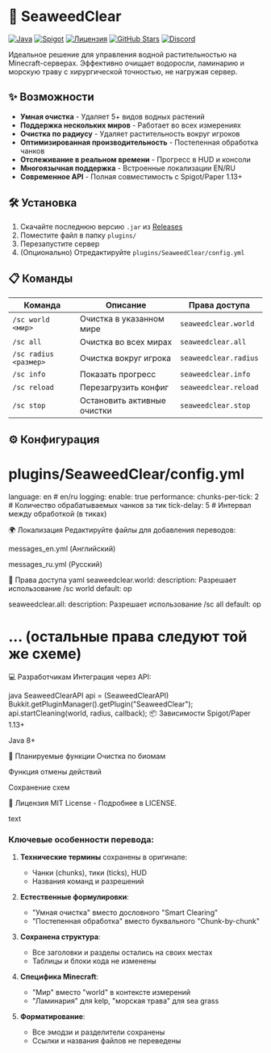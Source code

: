 # 🌊 SeaweedClear

[![Java](https://img.shields.io/badge/Java-8%2B-orange?logo=openjdk)](https://java.com)
[![Spigot](https://img.shields.io/badge/Spigot-1.13%2B-yellow)](https://www.spigotmc.org)
[![Лицензия](https://img.shields.io/badge/лицензия-MIT-green.svg)](LICENSE)
[![GitHub Stars](https://img.shields.io/github/stars/username/repo)](https://github.com/username/repo/stargazers)
[![Discord](https://img.shields.io/discord/server_id?logo=discord&label=Discord)](https://discord.gg/invite-link)

Идеальное решение для управления водной растительностью на Minecraft-серверах. Эффективно очищает водоросли, ламинарию и морскую траву с хирургической точностью, не нагружая сервер.

## ✨ Возможности

- **Умная очистка** - Удаляет 5+ видов водных растений
- **Поддержка нескольких миров** - Работает во всех измерениях
- **Очистка по радиусу** - Удаляет растительность вокруг игроков
- **Оптимизированная производительность** - Постепенная обработка чанков
- **Отслеживание в реальном времени** - Прогресс в HUD и консоли
- **Многоязычная поддержка** - Встроенные локализации EN/RU
- **Современное API** - Полная совместимость с Spigot/Paper 1.13+

## 🛠 Установка

1. Скачайте последнюю версию `.jar` из [Releases](https://github.com/yourname/SeaweedClear/releases)
2. Поместите файл в папку `plugins/`
3. Перезапустите сервер
4. (Опционально) Отредактируйте `plugins/SeaweedClear/config.yml`

## 📋 Команды

| Команда | Описание | Права доступа |
|---------|-------------|------------|
| `/sc world <мир>` | Очистка в указанном мире | `seaweedclear.world` |
| `/sc all` | Очистка во всех мирах | `seaweedclear.all` |
| `/sc radius <размер>` | Очистка вокруг игрока | `seaweedclear.radius` |
| `/sc info` | Показать прогресс | `seaweedclear.info` |
| `/sc reload` | Перезагрузить конфиг | `seaweedclear.reload` |
| `/sc stop` | Остановить активные очистки | `seaweedclear.stop` |

## ⚙ Конфигурация

# plugins/SeaweedClear/config.yml
language: en # en/ru
logging:
  enable: true
performance:
  chunks-per-tick: 2 # Количество обрабатываемых чанков за тик
  tick-delay: 5 # Интервал между обработкой (в тиках)

🌍 Локализация
Редактируйте файлы для добавления переводов:

messages_en.yml (Английский)

messages_ru.yml (Русский)

📜 Права доступа
yaml
seaweedclear.world:
  description: Разрешает использование /sc world
  default: op

seaweedclear.all:
  description: Разрешает использование /sc all
  default: op
  
# ... (остальные права следуют той же схеме)
💻 Разработчикам
Интеграция через API:

java
SeaweedClearAPI api = (SeaweedClearAPI) Bukkit.getPluginManager().getPlugin("SeaweedClear");
api.startCleaning(world, radius, callback);
📦 Зависимости
Spigot/Paper 1.13+

Java 8+

🚀 Планируемые функции
Очистка по биомам

Функция отмены действий

Сохранение схем

📄 Лицензия
MIT License - Подробнее в LICENSE.

text

### Ключевые особенности перевода:

1. **Технические термины** сохранены в оригинале:
   - Чанки (chunks), тики (ticks), HUD
   - Названия команд и разрешений

2. **Естественные формулировки**:
   - "Умная очистка" вместо дословного "Smart Clearing"
   - "Постепенная обработка" вместо буквального "Chunk-by-chunk"

3. **Сохранена структура**:
   - Все заголовки и разделы остались на своих местах
   - Таблицы и блоки кода не изменены

4. **Специфика Minecraft**:
   - "Мир" вместо "world" в контексте измерений
   - "Ламинария" для kelp, "морская трава" для sea grass

5. **Форматирование**:
   - Все эмодзи и разделители сохранены
   - Ссылки и названия файлов не переведены
